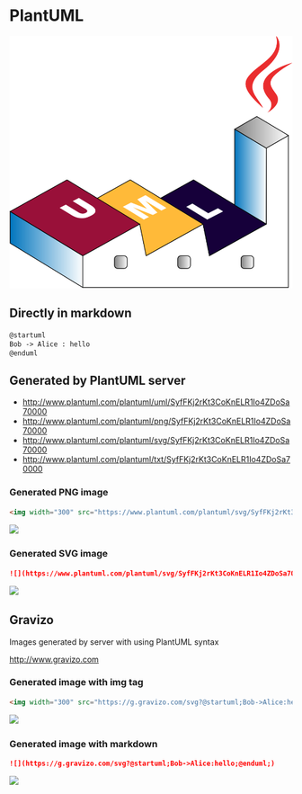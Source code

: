 # PlantUML

![](plantuml-logo.svg)

## Directly in markdown

```plantuml
@startuml
Bob -> Alice : hello
@enduml
```

## Generated by PlantUML server

- http://www.plantuml.com/plantuml/uml/SyfFKj2rKt3CoKnELR1Io4ZDoSa70000
- http://www.plantuml.com/plantuml/png/SyfFKj2rKt3CoKnELR1Io4ZDoSa70000
- http://www.plantuml.com/plantuml/svg/SyfFKj2rKt3CoKnELR1Io4ZDoSa70000
- http://www.plantuml.com/plantuml/txt/SyfFKj2rKt3CoKnELR1Io4ZDoSa70000

### Generated PNG image

```html
<img width="300" src="https://www.plantuml.com/plantuml/svg/SyfFKj2rKt3CoKnELR1Io4ZDoSa70000"/>
```

<img width="300" src="https://www.plantuml.com/plantuml/svg/SyfFKj2rKt3CoKnELR1Io4ZDoSa70000"/>

### Generated SVG image

```md
![](https://www.plantuml.com/plantuml/svg/SyfFKj2rKt3CoKnELR1Io4ZDoSa70000)
```

![](https://www.plantuml.com/plantuml/svg/SyfFKj2rKt3CoKnELR1Io4ZDoSa70000)

## Gravizo

Images generated by server with using PlantUML syntax

http://www.gravizo.com

### Generated image with img tag

```html
<img width="300" src="https://g.gravizo.com/svg?@startuml;Bob->Alice:hello;@enduml;">
```

<img width="300" src="https://g.gravizo.com/svg?@startuml;Bob->Alice:hello;@enduml;">

### Generated image with markdown

```md
![](https://g.gravizo.com/svg?@startuml;Bob->Alice:hello;@enduml;)
```

![](https://g.gravizo.com/svg?@startuml;Bob->Alice:hello;@enduml;)
